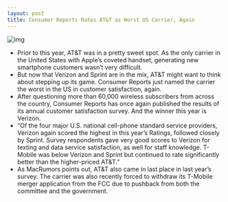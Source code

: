 ```yaml
---
layout: post
title: Consumer Reports Rates AT&T as Worst US Carrier, Again
---
```

![img](http://media.idownloadblog.com/wp-content/uploads/2011/12/att-e1323198960972.jpg)
* Prior to this year, AT&T was in a pretty sweet spot. As the only carrier in the United States with Apple’s coveted handset, generating new smartphone customers wasn’t very difficult.
* But now that Verizon and Sprint are in the mix, AT&T might want to think about stepping up its game. Consumer Reports just named the carrier the worst in the US in customer satisfaction, again.
* After questioning more than 60,000 wireless subscribers from across the country, Consumer Reports has once again published the results of its annual customer satisfaction survey. And the winner this year is Verizon.
* “Of the four major U.S. national cell-phone standard service providers, Verizon again scored the highest in this year’s Ratings, followed closely by Sprint. Survey respondents gave very good scores to Verizon for texting and data service satisfaction, as well for staff knowledge. T-Mobile was below Verizon and Sprint but continued to rate significantly better than the higher-priced AT&T.”
* As MacRumors points out, AT&T also came in last place in last year’s survey. The carrier was also recently forced to withdraw its T-Mobile merger application from the FCC due to pushback from both the committee and the government.

